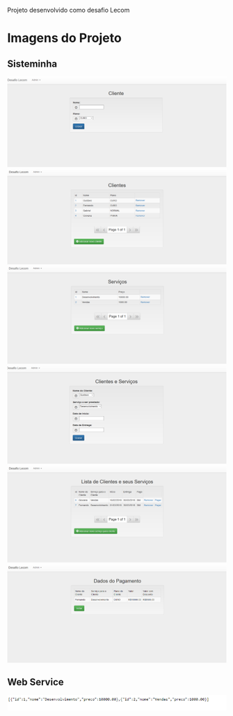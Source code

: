 <p>Projeto desenvolvido como desafio Lecom</p>

<h1>Imagens do Projeto</h1>
<h2>Sisteminha</h2>

<img src="_imagens/01.PNG"/>
<img src="_imagens/02.PNG"/>
<img src="_imagens/03.PNG"/>
<img src="_imagens/04.PNG"/>
<img src="_imagens/05.PNG"/>
<img src="_imagens/06.PNG"/>

<h2>Web Service</h2>
<img src="_imagens/07.PNG"/>